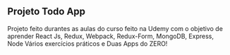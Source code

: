 ## Projeto Todo App

Projeto feito durantes as aulas do curso feito na Udemy com o objetivo de aprender React Js, Redux, Webpack, Redux-Form, MongoDB, Express, Node Vários exercícios práticos e Duas Apps do ZERO!
